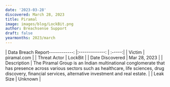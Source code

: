 ```yaml
---
date: '2023-03-28'
discovered: March 28, 2023
title: Piramal
image: images/blog/LockBit.png
author: Breachsense Support
draft: false
yearmonths: 2023/march
---
```


| Data Breach Report------------:     |:-------------:    | :-----:|
| Victim      | piramal.com      | 
| Threat Actor      | LockBit      | 
| Date Discovered      | Mar 28, 2023      | 
| Description      | The Piramal Group is an Indian multinational conglomerate that has presence across various sectors such as healthcare, life sciences, drug discovery, financial services, alternative investment and real estate.      | 
| Leak Size      | Unknown      | 

